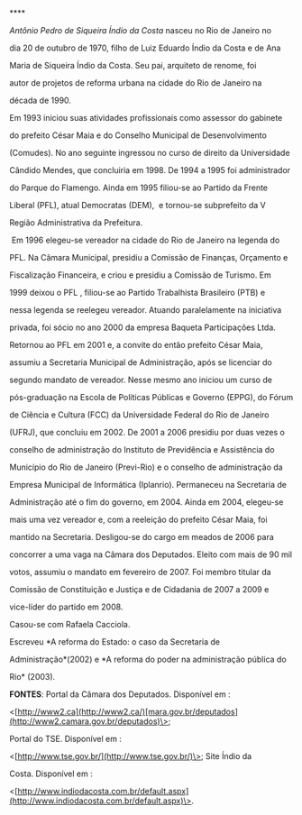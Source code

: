 

**** 



*Antônio Pedro de Siqueira Índio da Costa* nasceu no Rio de Janeiro no

dia 20 de outubro de 1970, filho de Luiz Eduardo Índio da Costa e de Ana

Maria de Siqueira Índio da Costa. Seu pai, arquiteto de renome, foi

autor de projetos de reforma urbana na cidade do Rio de Janeiro na

década de 1990.



Em 1993 iniciou suas atividades profissionais como assessor do gabinete

do prefeito César Maia e do Conselho Municipal de Desenvolvimento

(Comudes). No ano seguinte ingressou no curso de direito da Universidade

Cândido Mendes, que concluiria em 1998. De 1994 a 1995 foi administrador

do Parque do Flamengo. Ainda em 1995 filiou-se ao Partido da Frente

Liberal (PFL), atual Democratas (DEM),  e tornou-se subprefeito da V

Região Administrativa da Prefeitura.



 Em 1996 elegeu-se vereador na cidade do Rio de Janeiro na legenda do

PFL. Na Câmara Municipal, presidiu a Comissão de Finanças, Orçamento e

Fiscalização Financeira, e criou e presidiu a Comissão de Turismo. Em

1999 deixou o PFL , filiou-se ao Partido Trabalhista Brasileiro (PTB) e

nessa legenda se reelegeu vereador. Atuando paralelamente na iniciativa

privada, foi sócio no ano 2000 da empresa Baqueta Participações Ltda.



Retornou ao PFL em 2001 e, a convite do então prefeito César Maia,

assumiu a Secretaria Municipal de Administração, após se licenciar do

segundo mandato de vereador. Nesse mesmo ano iniciou um curso de

pós-graduação na Escola de Políticas Públicas e Governo (EPPG), do Fórum

de Ciência e Cultura (FCC) da Universidade Federal do Rio de Janeiro

(UFRJ), que concluiu em 2002. De 2001 a 2006 presidiu por duas vezes o

conselho de administração do Instituto de Previdência e Assistência do

Município do Rio de Janeiro (Previ-Rio) e o conselho de administração da

Empresa Municipal de Informática (Iplanrio). Permaneceu na Secretaria de

Administração até o fim do governo, em 2004. Ainda em 2004, elegeu-se

mais uma vez vereador e, com a reeleição do prefeito César Maia, foi

mantido na Secretaria. Desligou-se do cargo em meados de 2006 para

concorrer a uma vaga na Câmara dos Deputados. Eleito com mais de 90 mil

votos, assumiu o mandato em fevereiro de 2007. Foi membro titular da

Comissão de Constituição e Justiça e de Cidadania de 2007 a 2009 e

vice-líder do partido em 2008.



Casou-se com Rafaela Cacciola.



Escreveu *A reforma do Estado: o caso da Secretaria de

Administração*(2002) e *A reforma do poder na administração pública do

Rio* (2003).



**FONTES**: Portal da Câmara dos Deputados. Disponível em :

\<[http://www2.ca](http://www2.ca/)[mara.gov.br/deputados](http://www2.camara.gov.br/deputados)\>;

Portal do TSE. Disponível em :

\<[http://www.tse.gov.br/](http://www.tse.gov.br/)\>; Site Índio da

Costa. Disponível em :

\<[http://www.indiodacosta.com.br/default.aspx](http://www.indiodacosta.com.br/default.aspx)\>.

